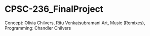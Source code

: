 # CPSC-236_FinalProject

Concept: Olivia Chilvers, Ritu Venkatsubramani
Art, Music (Remixes), Programming: Chandler Chilvers

